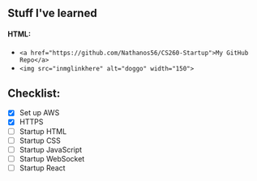 ## Stuff I've learned
#### HTML:
- ``<a href="https://github.com/Nathanos56/CS260-Startup">My GitHub Repo</a>``
- ``<img src="inmglinkhere" alt="doggo" width="150">``

## Checklist:
- [X] Set up AWS
- [X] HTTPS
- [ ] Startup HTML
- [ ] Startup CSS
- [ ] Startup JavaScript
- [ ] Startup WebSocket
- [ ] Startup React
